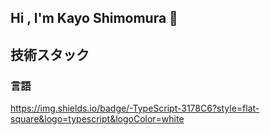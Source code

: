 ## Hi , I'm Kayo Shimomura 👋

## 技術スタック
### 言語
https://img.shields.io/badge/-TypeScript-3178C6?style=flat-square&logo=typescript&logoColor=white


<!--
**Marosuke-note/Marosuke-note** is a ✨ _special_ ✨ repository because its `README.md` (this file) appears on your GitHub profile.

Here are some ideas to get you started:

- 🔭 I’m currently working on ...
- 🌱 I’m currently learning ...
- 👯 I’m looking to collaborate on ...
- 🤔 I’m looking for help with ...
- 💬 Ask me about ...
- 📫 How to reach me: ...
- 😄 Pronouns: ...
- ⚡ Fun fact: ...
-->
